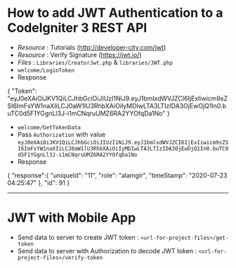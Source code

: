 # How to add JWT Authentication to a CodeIgniter 3 REST API

- *Resource* : Tutorials (http://developer-city.com/jwt)
- *Resource* : Verify Signature (https://jwt.io/)
- *Files* : `Libraries/CreatorJwt.php` & `libraries/JWT.php`
- `welcome/LoginToken`
- Response

{
    "Token": "eyJ0eXAiOiJKV1QiLCJhbGciOiJIUzI1NiJ9.eyJ1bmlxdWVJZCI6IjExIiwicm9sZSI6ImFsYW1naXIiLCJ0aW1lU3RhbXAiOiIyMDIwLTA3LTIzIDA3OjEwOjQ1In0.buTC0d5F1YGgnLl3J-i1mCNqruUMZ6RA2YYOfqDa1No"
}

- `welcome/GetTokenData`
- Pass `Authorization` with value `eyJ0eXAiOiJKV1QiLCJhbGciOiJIUzI1NiJ9.eyJ1bmlxdWVJZCI6IjExIiwicm9sZSI6ImFsYW1naXIiLCJ0aW1lU3RhbXAiOiIyMDIwLTA3LTIzIDA3OjEwOjQ1In0.buTC0d5F1YGgnLl3J-i1mCNqruUMZ6RA2YYOfqDa1No`
- Response

{
    "response":{
        "uniqueId": "11",
        "role": "alamgir",
        "timeStamp": "2020-07-23 04:25:47"
    },
    "id": 91
} 

-------

# JWT with Mobile App

- Send data to server to create JWT token : `<url-for-project-files>/get-token`
- Send data to server with Authorization to decode JWT token : `<url-for-project-files>/verify-token`
